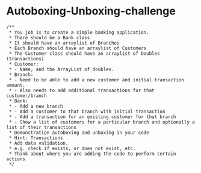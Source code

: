 # Autoboxing-Unboxing-challenge

	/**
	 * You job is to create a simple banking application.
	 * There should be a Bank class
	 * It should have an arraylist of Branches
	 * Each Branch should have an arraylist of Customers
	 * The Customer class should have an arraylist of Doubles (transactions)
	 * Customer:
	 * - Name, and the ArrayList of doubles.
	 * Branch:
	 * - Need to be able to add a new customer and initial transaction amount.
	 * - Also needs to add additional transactions for that customer/branch
	 * Bank:
	 * - Add a new branch
	 * - Add a customer to that branch with initial transaction
	 * - Add a transaction for an existing customer for that branch
	 * - Show a list of customers for a particular branch and optionally a list of their transactions
	 * Demonstration autoboxing and unboxing in your code
	 * Hint: Transactions
	 * Add data validation.
	 * e.g. check if exists, or does not exist, etc.
	 * Think about where you are adding the code to perform certain actions
	 */
